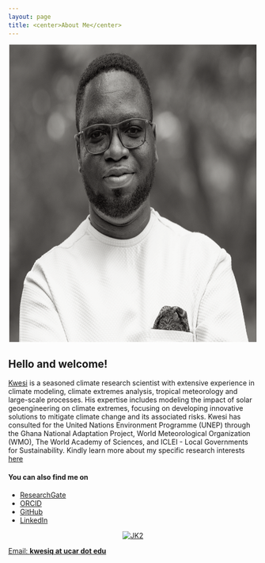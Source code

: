 ```yaml
---
layout: page
title: <center>About Me</center>
---
```



<p style="text-align:center;"><img src="Profile_greyscale2.jpeg" alt="JK" width="500" height="600" class="center"></p>

<h2>Hello and welcome!</h2> 

[Kwesi](https://scholar.google.com/citations?user=hoI1ZjkAAAAJ&hl=en) is a seasoned climate research scientist with extensive experience in climate modeling, climate extremes analysis, tropical meteorology and large-scale processes. His expertise includes modeling the impact of solar geoengineering on climate extremes, focusing on developing innovative solutions to mitigate climate change and its associated risks. Kwesi has consulted for the United Nations Environment Programme (UNEP) through the Ghana National Adaptation Project, World Meteorological Organization (WMO), The World Academy of Sciences, and ICLEI - Local Governments for Sustainability. Kindly learn more about my specific research interests <a href="https://akumenyi.github.io/research">here</a>
 
<h4>You can also find me on</h4>

<ul>
    <li><a href="https://www.researchgate.net/profile/Kwesi-Quagraine-3">ResearchGate</a</li>
    <li><a href="https://orcid.org/0000-0002-7887-6040">ORCID</a</li>
    <li><a href="https://https://github.com/Akumenyi">GitHub</a</li>
    <li> <a href="https://www.linkedin.com/in/kwesi-a-quagraine-12855153/">LinkedIn</a</li>
</ul>

<p style="text-align:center;"><img src="IMG-20241012-WA0015.jpg" alt="JK2" width="500" height="600" class="center"></p>

Email: **[kwesiq at ucar dot edu](kwesiq@ucar.edu)**
